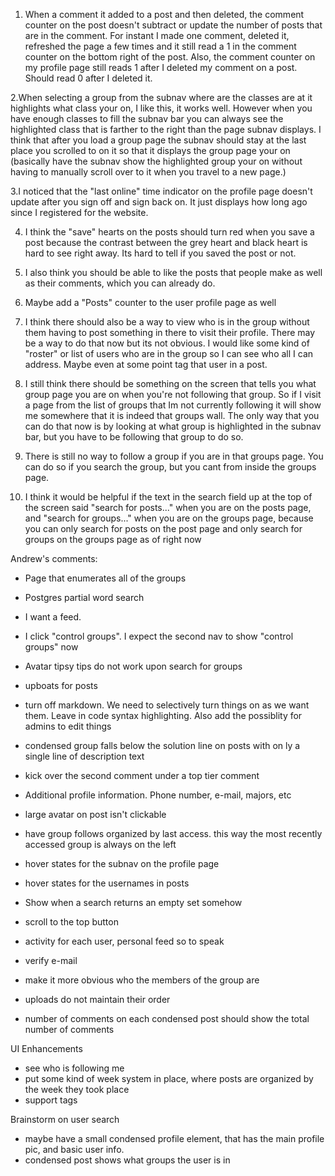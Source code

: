 1. When a comment it added to a post and then deleted, the comment counter on the post doesn't subtract or
   update the number of posts that are in the comment. For instant I made one comment, deleted it, refreshed
   the page a few times and it still read a 1 in the comment counter on the bottom right of the post.
   Also, the comment counter on my profile page still reads 1 after I deleted my comment on a post. Should read 0 after I deleted it.

2.When selecting a group from the subnav where are the classes are at it highlights what class your on, I like this, it works well. However
  when you have enough classes to fill the subnav bar you can always see the highlighted class that is farther to the right than the page subnav displays. I think that after you
  load a group page the subnav should stay at the last place you scrolled to on it so that it displays the group page your on (basically have the subnav show the highlighted group your
  on without having to manually scroll over to it when you travel to a new page.)

3.I noticed that the "last online" time indicator on the profile page doesn't update after you sign off and sign back on. It just displays how long ago since I registered for the website.

4. I think the "save" hearts on the posts should turn red when you save a post because the contrast between the grey heart and black heart is hard to see right away. Its hard to tell if you saved the post or not.

5. I also think you should be able to like the posts that people make as well as their comments, which you can already do.

6. Maybe add a "Posts" counter to the user profile page as well

7. I think there should also be a way to view who is in the group without them having to post something in there to visit their profile. There may be a way to do
   that now but its not obvious. I would like some kind of "roster" or list of users who are in the group so I can see who all I can address. Maybe even at some
   point tag that user in a post.

8. I still think there should be something on the screen that tells you what group page you are on when you're not following that group. So if I visit a page from
   the list of groups that Im not currently following it will show me somewhere that it is indeed that groups wall. The only way that you can do that now is by looking
   at what group is highlighted in the subnav bar, but you have to be following that group to do so.

9. There is still no way to follow a group if you are in that groups page. You can do so if you search the group, but you cant from inside the groups page.

10. I think it would be helpful if the text in the search field up at the top of the screen said "search for posts..." when you are on the posts page, and "search for groups..."
    when you are on the groups page, because you can only search for posts on the post page and only search for groups on the groups page as of right now

Andrew's comments:
- Page that enumerates all of the groups
- Postgres partial word search
- I want a feed.
- I click "control groups".  I expect the second nav to show "control groups" now

- Avatar tipsy tips do not work upon search for groups
- upboats for posts
- turn off markdown.  We need to selectively turn things on as we want them.  Leave in code syntax highlighting.  Also add the possiblity for admins to edit things
- condensed group falls below the solution line on posts with on ly a single line of description text
- kick over the second comment under a top tier comment
- Additional profile information.  Phone number, e-mail, majors, etc
- large avatar on post isn't clickable
- have group follows organized by last access.  this way the most recently accessed group is always on the left
- hover states for the subnav on the profile page
- hover states for the usernames in posts
- Show when a search returns an empty set somehow
- scroll to the top button
- activity for each user, personal feed so to speak
- verify e-mail
- make it more obvious who the members of the group are
- uploads do not maintain their order
- number of comments on each condensed post should show the total number of comments

UI Enhancements
- see who is following me
- put some kind of week system in place, where posts are organized by the week they took place
- support tags

Brainstorm on user search
- maybe have a small condensed profile element, that has the main profile pic, and basic user info.
- condensed post shows what groups the user is in